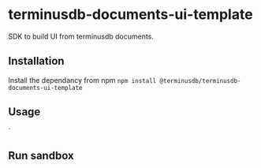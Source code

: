 
# terminusdb-documents-ui-template
SDK to build UI from terminusdb documents. 

## Installation
Install the dependancy from npm
`npm install @terminusdb/terminusdb-documents-ui-template`

## Usage
`
  
## Run sandbox
				